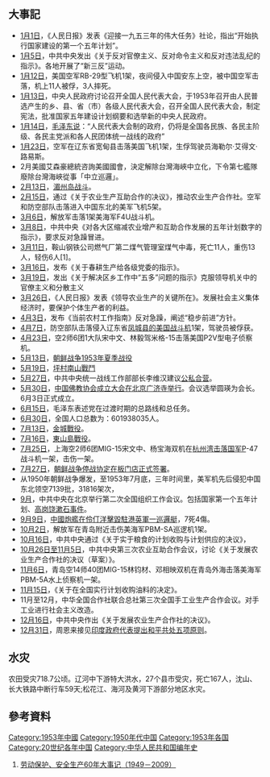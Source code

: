 ## 大事記

  - [1月1日](../Page/1月1日.md "wikilink")，《人民日报》发表《迎接一九五三年的伟大任务》社论，指出“开始执行国家建设的第一个五年计划”。
  - [1月5日](../Page/1月5日.md "wikilink")，中共中央发出《关于反对官僚主义、反对命令主义和反对违法乱纪的指示》。各地开展了“新三反”运动。
  - [1月12日](../Page/1月12日.md "wikilink")，美国空军RB-29型飞机1架，夜间侵入中国安东上空，被中国空军击落，机上11人被俘，3人摔死。
  - [1月13日](../Page/1月13日.md "wikilink")，中央人民政府讨论召开全国人民代表大会，于1953年召开由人民普选产生的乡、县、省（市）各级人民代表大会，召开全国人民代表大会，制定宪法，批准国家五年建设计划纲要和选举新的中央人民政府。
  - [1月14日](../Page/1月14日.md "wikilink")，[毛泽东说](../Page/毛泽东.md "wikilink")：“人民代表大会制的政府，仍将是全国各民族、各民主阶级、各民主党派和各人民团体统一战线的政府”
  - [1月23日](../Page/1月23日.md "wikilink")，空军在辽东省宽甸县击落美国飞机1架，生俘驾驶员海勒尔·艾得文·路易斯。
  - 2月美國艾森豪總統咨詢美國國會，決定解除台灣海峽中立化，下令第七艦隊廢除台灣海峽從事「中立巡邏」。
  - [2月13日](../Page/2月13日.md "wikilink")，[湄州岛战斗](../Page/湄州岛战斗.md "wikilink")。
  - [2月15日](../Page/2月15日.md "wikilink")，通过《关于农业生产互助合作的决议》，推动农业生产合作社。空军和防空部队击落进入中国东北的美军飞机5架。
  - [3月6日](../Page/3月6日.md "wikilink")，解放军击落1架美海军F4U战斗机。
  - [3月8日](../Page/3月8日.md "wikilink")，中共中央《对各大区缩减农业增产和互助合作发展的五年计划数字的指示》，要求反对急躁冒进。
  - [3月11日](../Page/3月11日.md "wikilink")，鞍山钢铁公司燃气厂第二煤气管理室煤气中毒，死亡11人，重伤13人，轻伤6人\[1\]。
  - [3月16日](../Page/3月16日.md "wikilink")，发布《关于春耕生产给各级党委的指示》。
  - [3月19日](../Page/3月19日.md "wikilink")，发出《关于解决区乡工作中“五多”问题的指示》克服领导机关中的官僚主义和分散主义
  - [3月26日](../Page/3月26日.md "wikilink")，《人民日报》发表《领导农业生产的关键所在》。发展社会主义集体经济时，要保护个体生产者的利益。
  - [4月3日](../Page/4月3日.md "wikilink")，发布《当前农村工作指南》反对急躁，阐述“稳步前进”方针。
  - [4月7日](../Page/4月7日.md "wikilink")，防空部队击落侵入辽东省[凤城县的美国战斗机](https://zh.wikipedia.org/wiki/凤城县 "wikilink")1架，驾驶员被俘获。
  - [4月23日](../Page/4月23日.md "wikilink")，空2师6团1大队宋中文、林毅驾米格-15击落美国P2V型电子侦察机。
  - [5月13日](../Page/5月13日.md "wikilink")，[朝鲜战争1953年夏季战役](../Page/朝鲜战争1953年夏季战役.md "wikilink")
  - [5月19日](../Page/5月19日.md "wikilink")，[坪村南山戰鬥](../Page/坪村南山戰鬥.md "wikilink")
  - [5月27日](../Page/5月27日.md "wikilink")，中共中央统一战线工作部部长李维汉建议[公私合营](../Page/公私合营.md "wikilink")。
  - [5月30日](../Page/5月30日.md "wikilink")，[中国佛教协会成立大会在北京广济寺举行](../Page/中国佛教协会.md "wikilink")。会议选举圆瑛为会长。6月3日正式成立。
  - [6月15日](../Page/6月15日.md "wikilink")，毛泽东表述党在过渡时期的总路线和总任务。
  - [6月30日](../Page/6月30日.md "wikilink")，全国人口总数为：601938035人。
  - [7月13日](https://zh.wikipedia.org/wiki/7月13日 "wikilink")，[金城戰役](../Page/金城戰役.md "wikilink")。
  - [7月16日](https://zh.wikipedia.org/wiki/7月16日 "wikilink")，[東山島戰役](../Page/東山島戰役.md "wikilink")。
  - [7月25日](https://zh.wikipedia.org/wiki/7月25日 "wikilink")，上海空2师6团MIG-15宋文中、杨宝海双机在[杭州湾击落国军P](https://zh.wikipedia.org/wiki/杭州湾 "wikilink")-47战斗机一架，击伤一架。
  - [7月27日](https://zh.wikipedia.org/wiki/7月27日 "wikilink")，[朝鲜战争停战协定在](https://zh.wikipedia.org/wiki/朝鲜战争停战协定 "wikilink")[板门店正式签署](https://zh.wikipedia.org/wiki/板门店 "wikilink")。
  - 从1950年朝鲜战争爆发，至1953年7月底，三年时间里，美军机先后侵犯中国东北领空7139批，31816架次，
  - [9月](../Page/9月.md "wikilink")，中共中央在北京举行第二次全国组织工作会议。包括国家第一个五年计划、[高岗饶漱石事件](../Page/高岗饶漱石事件.md "wikilink")。
  - [9月9日](../Page/9月9日.md "wikilink")，[中國炮艦在](../Page/中國.md "wikilink")[伶仃洋擊毀](../Page/伶仃洋.md "wikilink")[駐港英軍一巡邏艇](../Page/駐港英軍.md "wikilink")，7死4傷。
  - [10月2日](../Page/10月2日.md "wikilink")，解放军在青岛附近击伤美海军PBM-SA巡逻机1架。
  - [10月16日](../Page/10月16日.md "wikilink")，中共中央通过《关于实于粮食的计划收购与计划供应的决议》，
  - [10月26日至](../Page/10月26日.md "wikilink")[11月5日](../Page/11月5日.md "wikilink")，中共中央第三次农业互助合作会议，讨论《关于发展农业生产合作社的决议（草案）》。
  - [11月6日](../Page/11月6日.md "wikilink")，青岛空14师40团MIG-15林钧材、邓相映双机在青岛外海击落美海军PBM-5A水上侦察机一架。
  - [11月15日](../Page/11月15日.md "wikilink")，《关于在全国实行计划收购油料的决定》。
  - 11月至12月，中华全国合作社联合总社第三次全国手工业生产合作会议。对手工业进行社会主义改造。
  - [12月16日](../Page/12月16日.md "wikilink")，中共中央作出《关于发展农业生产合作社的决议》。
  - [12月31日](../Page/12月31日.md "wikilink")，周恩来接见[印度政府代表提出](../Page/印度.md "wikilink")[和平共处五项原则](../Page/和平共处五项原则.md "wikilink")。

## 水灾

农田受灾718.7公顷。辽河中下游特大洪水，27个县市受灾，死亡167人，沈山、长大铁路中断行车59天;松花江、海河及黄河下游部分地区水灾。

## 參考資料

[Category:1953年中國](https://zh.wikipedia.org/wiki/Category:1953年中國 "wikilink")
[Category:1950年代中国](https://zh.wikipedia.org/wiki/Category:1950年代中国 "wikilink")
[Category:1953年各国](https://zh.wikipedia.org/wiki/Category:1953年各国 "wikilink")
[Category:20世纪各年中国](https://zh.wikipedia.org/wiki/Category:20世纪各年中国 "wikilink")
[Category:中华人民共和国编年史](https://zh.wikipedia.org/wiki/Category:中华人民共和国编年史 "wikilink")

1.  [劳动保护、安全生产60年大事记（1949－2009）](http://www.ohcs-gz.net/topics/t-old/ldbhs/200909-201003.htm)